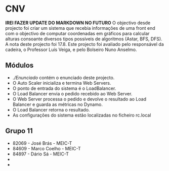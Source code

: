# CNV

**IREI FAZER UPDATE DO MARKDOWN NO FUTURO** 
O objectivo desde projecto foi criar um sistema que recebia informações de uma front end com o objectivo de computar coordenadas em gráficos para calcular alturas consoante diversos tipos possíveis de algoritmos (Astar, BFS, DFS). A nota deste projecto foi 17.8. Este projecto foi avaliado pelo responsável da cadeira, o Professor Luís Veiga, e pelo Bolseiro Nuno Anselmo.

## Módulos
- *./Enunciado* contém o enunciado deste projecto.
- O Auto Scaler inicializa e termina Web Servers.
- O ponto de entrada do sistema é o LoadBalancer.
- O Load Balancer envia o pedido recebido ao Web Server.
- O Web Server processa o pedido e devolve o resultado ao Load Balancer e guarda as métricas no Dynamo. 
- O Load Balancer retorna o resultado.
- As configurações do sistema estão localizadas no ficheiro rc.local

## Grupo 11
- 82069 - José Brás - MEIC-T 
- 84609 - Marco Coelho - MEIC-T
- 84897 - Dário Sá - MEIC-T
-
-
